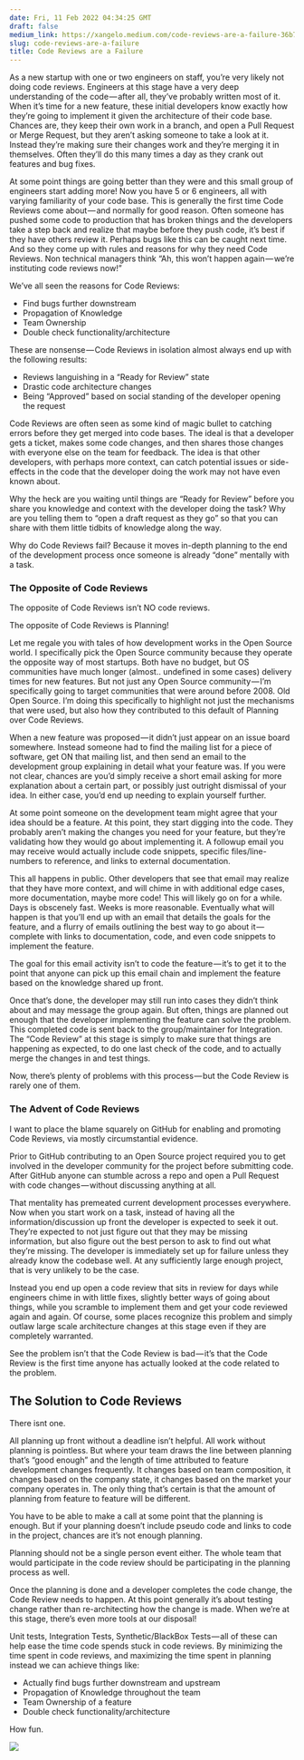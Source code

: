 ```yaml
---
date: Fri, 11 Feb 2022 04:34:25 GMT
draft: false
medium_link: https://xangelo.medium.com/code-reviews-are-a-failure-36b72a659de4?source=rss-d5a790d38792------2
slug: code-reviews-are-a-failure
title: Code Reviews are a Failure
---
```


As a new startup with one or two engineers on staff, you’re very likely not doing code reviews. Engineers at this stage have a very deep understanding of the code — after all, they’ve probably written most of it. When it’s time for a new feature, these initial developers know exactly how they’re going to implement it given the architecture of their code base. Chances are, they keep their own work in a branch, and open a Pull Request or Merge Request, but they aren’t asking someone to take a look at it. Instead they’re making sure their changes work and they’re merging it in themselves. Often they’ll do this many times a day as they crank out features and bug fixes.

At some point things are going better than they were and this small group of engineers start adding more! Now you have 5 or 6 engineers, all with varying familiarity of your code base. This is generally the first time Code Reviews come about — and normally for good reason. Often someone has pushed some code to production that has broken things and the developers take a step back and realize that maybe before they push code, it’s best if they have others review it. Perhaps bugs like this can be caught next time. And so they come up with rules and reasons for why they need Code Reviews. Non technical managers think “Ah, this won’t happen again — we’re instituting code reviews now!”

We’ve all seen the reasons for Code Reviews:

* Find bugs further downstream
* Propagation of Knowledge
* Team Ownership
* Double check functionality/architecture

These are nonsense — Code Reviews in isolation almost always end up with the following results:

* Reviews languishing in a “Ready for Review” state
* Drastic code architecture changes
* Being “Approved” based on social standing of the developer opening the request

Code Reviews are often seen as some kind of magic bullet to catching errors before they get merged into code bases. The ideal is that a developer gets a ticket, makes some code changes, and then shares those changes with everyone else on the team for feedback. The idea is that other developers, with perhaps more context, can catch potential issues or side-effects in the code that the developer doing the work may not have even known about.

Why the heck are you waiting until things are “Ready for Review” before you share you knowledge and context with the developer doing the task? Why are you telling them to “open a draft request as they go” so that you can share with them little tidbits of knowledge along the way.

Why do Code Reviews fail? Because it moves in-depth planning to the end of the development process once someone is already “done” mentally with a task.

### The Opposite of Code Reviews

The opposite of Code Reviews isn’t NO code reviews.

The opposite of Code Reviews is Planning!

Let me regale you with tales of how development works in the Open Source world. I specifically pick the Open Source community because they operate the opposite way of most startups. Both have no budget, but OS communities have much longer (almost.. undefined in some cases) delivery times for new features. But not just any Open Source community — I’m specifically going to target communities that were around before 2008. Old Open Source. I’m doing this specifically to highlight not just the mechanisms that were used, but also how they contributed to this default of Planning over Code Reviews.

When a new feature was proposed — it didn’t just appear on an issue board somewhere. Instead someone had to find the mailing list for a piece of software, get ON that mailing list, and then send an email to the development group explaining in detail what your feature was. If you were not clear, chances are you’d simply receive a short email asking for more explanation about a certain part, or possibly just outright dismissal of your idea. In either case, you’d end up needing to explain yourself further.

At some point someone on the development team might agree that your idea should be a feature. At this point, they start digging into the code. They probably aren’t making the changes you need for your feature, but they’re validating how they would go about implementing it. A followup email you may receive would actually include code snippets, specific files/line-numbers to reference, and links to external documentation.

This all happens in public. Other developers that see that email may realize that they have more context, and will chime in with additional edge cases, more documentation, maybe more code! This will likely go on for a while. Days is obscenely fast. Weeks is more reasonable. Eventually what will happen is that you’ll end up with an email that details the goals for the feature, and a flurry of emails outlining the best way to go about it — complete with links to documentation, code, and even code snippets to implement the feature.

The goal for this email activity isn’t to code the feature — it’s to get it to the point that anyone can pick up this email chain and implement the feature based on the knowledge shared up front.

Once that’s done, the developer may still run into cases they didn’t think about and may message the group again. But often, things are planned out enough that the developer implementing the feature can solve the problem. This completed code is sent back to the group/maintainer for Integration. The “Code Review” at this stage is simply to make sure that things are happening as expected, to do one last check of the code, and to actually merge the changes in and test things.

Now, there’s plenty of problems with this process — but the Code Review is rarely one of them.

### The Advent of Code Reviews

I want to place the blame squarely on GitHub for enabling and promoting Code Reviews, via mostly circumstantial evidence.

Prior to GitHub contributing to an Open Source project required you to get involved in the developer community for the project before submitting code. After GitHub anyone can stumble across a repo and open a Pull Request with code changes — without discussing anything at all.

That mentality has premeated current development processes everywhere. Now when you start work on a task, instead of having all the information/discussion up front the developer is expected to seek it out. They’re expected to not just figure out that they may be missing information, but also figure out the best person to ask to find out what they’re missing. The developer is immediately set up for failure unless they already know the codebase well. At any sufficiently large enough project, that is very unlikely to be the case.

Instead you end up open a code review that sits in review for days while engineers chime in with little fixes, slightly better ways of going about things, while you scramble to implement them and get your code reviewed again and again. Of course, some places recognize this problem and simply outlaw large scale architecture changes at this stage even if they are completely warranted.

See the problem isn’t that the Code Review is bad — it’s that the Code Review is the first time anyone has actually looked at the code related to the problem.

## The Solution to Code Reviews  
There isnt one.

All planning up front without a deadline isn’t helpful. All work without planning is pointless. But where your team draws the line between planning that’s “good enough” and the length of time attributed to feature development changes frequently. It changes based on team composition, it changes based on the company state, it changes based on the market your company operates in. The only thing that’s certain is that the amount of planning from feature to feature will be different.

You have to be able to make a call at some point that the planning is enough. But if your planning doesn’t include pseudo code and links to code in the project, chances are it’s not enough planning.

Planning should not be a single person event either. The whole team that would participate in the code review should be participating in the planning process as well.

Once the planning is done and a developer completes the code change, the Code Review needs to happen. At this point generally it’s about testing change rather than re-architecting how the change is made. When we’re at this stage, there’s even more tools at our disposal!

Unit tests, Integration Tests, Synthetic/BlackBox Tests — all of these can help ease the time code spends stuck in code reviews. By minimizing the time spent in code reviews, and maximizing the time spent in planning instead we can achieve things like:

* Actually find bugs further downstream and upstream
* Propagation of Knowledge throughout the team
* Team Ownership of a feature
* Double check functionality/architecture

How fun.

![](https://medium.com/_/stat?event=post.clientViewed&referrerSource=full_rss&postId=36b72a659de4)